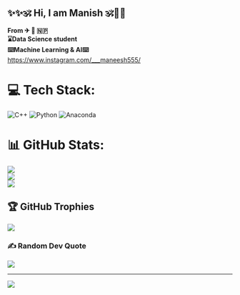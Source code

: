 ## ✨✨🕉 Hi, I am Manish 🕉💫💫

**From ✈ 💒 🇳🇵<br/>**
**⌛Data Science student<br/>
⌨️Machine Learning & AI⌨️<br/>**
https://www.instagram.com/___maneesh555/

# 💻 Tech Stack:
![C++](https://img.shields.io/badge/c++-%2300599C.svg?style=for-the-badge&logo=c%2B%2B&logoColor=white) ![Python](https://img.shields.io/badge/python-3670A0?style=for-the-badge&logo=python&logoColor=ffdd54) ![Anaconda](https://img.shields.io/badge/Anaconda-%2344A833.svg?style=for-the-badge&logo=anaconda&logoColor=white)
# 📊 GitHub Stats:
![](https://github-readme-stats.vercel.app/api?username=whynotavailable111&theme=merko&hide_border=false&include_all_commits=false&count_private=false)<br/>
![](https://nirzak-streak-stats.vercel.app/?user=whynotavailable111&theme=merko&hide_border=false)<br/>
![](https://github-readme-stats.vercel.app/api/top-langs/?username=whynotavailable111&theme=merko&hide_border=false&include_all_commits=false&count_private=false&layout=compact)

## 🏆 GitHub Trophies
![](https://github-profile-trophy.vercel.app/?username=whynotavailable111&theme=radical&no-frame=false&no-bg=true&margin-w=4)

### ✍️ Random Dev Quote
![](https://quotes-github-readme.vercel.app/api?type=horizontal&theme=radical)

---
[![](https://visitcount.itsvg.in/api?id=whynotavailable111&icon=0&color=0)](https://visitcount.itsvg.in)

<!-- Proudly created with GPRM ( https://gprm.itsvg.in ) -->
